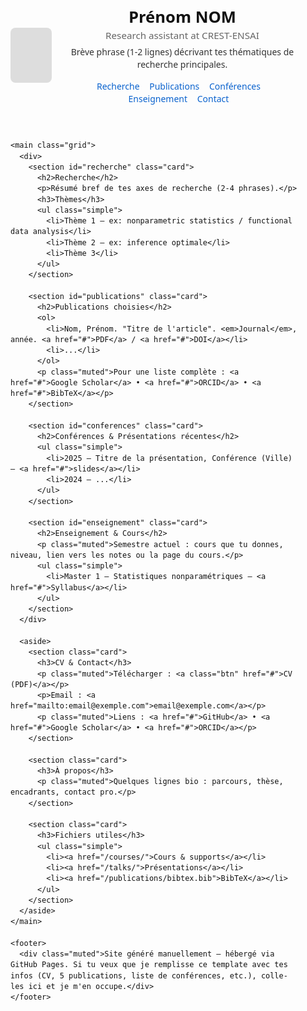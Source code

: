 
<!doctype html>
<!--
  Template minimal pour une page perso GitHub Pages.
  Instructions :
   1) Remplace les placeholders (NOM, Affiliation, email, ORCID, etc.) par tes infos.
   2) Sauvegarde ce fichier sous index.html à la racine du dépôt <ton-user>.github.io
   3) Ajoute des fichiers /courses /talks /publications si nécessaire.
-->
<html lang="fr">
<head>
  <meta charset="utf-8">
  <meta name="viewport" content="width=device-width,initial-scale=1">
  <title>Omar KASSI — Chercheur</title>
  <style>
    :root{--maxw:900px;--accent:#0b63ce}
    body{font-family:system-ui,-apple-system,Segoe UI,Roboto,"Helvetica Neue",Arial;line-height:1.45;margin:0;padding:0;color:#111}
    .wrap{max-width:var(--maxw);margin:30px auto;padding:20px}
    header{display:flex;gap:20px;align-items:center}
    .avatar{width:88px;height:88px;border-radius:8px;background:#ddd;display:inline-block}
    h1{margin:0;font-size:1.6rem}
    p.lead{margin:6px 0;color:#333}
    nav{margin-top:14px}
    nav a{margin-right:12px;text-decoration:none;color:var(--accent)}
    section{margin-top:22px}
    .grid{display:grid;grid-template-columns:1fr;gap:18px}
    .card{padding:14px;border:1px solid #eee;border-radius:8px;background:#fff}
    footer{margin-top:30px;padding-top:12px;border-top:1px solid #f0f0f0;color:#666}
    ul.simple{padding-left:1.15rem}
    @media(min-width:800px){.grid{grid-template-columns:2fr 1fr}}
    .muted{color:#666;font-size:0.95rem}
    .btn{display:inline-block;padding:6px 10px;border-radius:6px;text-decoration:none;border:1px solid #ddd}
  </style>
</head>
<body>
  <div class="wrap">
    <header>
      <div class="avatar" aria-hidden="true"></div>
      <div>
        <h1>Prénom NOM</h1>
        <div class="muted">Research assistant at CREST-ENSAI</div>
        <p class="lead">Brève phrase (1-2 lignes) décrivant tes thématiques de recherche principales.</p>
        <nav>
          <a href="#recherche">Recherche</a>
          <a href="#publications">Publications</a>
          <a href="#conferences">Conférences</a>
          <a href="#enseignement">Enseignement</a>
          <a href="#contact">Contact</a>
        </nav>
      </div>
    </header>

    <main class="grid">
      <div>
        <section id="recherche" class="card">
          <h2>Recherche</h2>
          <p>Résumé bref de tes axes de recherche (2-4 phrases).</p>
          <h3>Thèmes</h3>
          <ul class="simple">
            <li>Thème 1 — ex: nonparametric statistics / functional data analysis</li>
            <li>Thème 2 — ex: inference optimale</li>
            <li>Thème 3</li>
          </ul>
        </section>

        <section id="publications" class="card">
          <h2>Publications choisies</h2>
          <ol>
            <li>Nom, Prénom. "Titre de l'article". <em>Journal</em>, année. <a href="#">PDF</a> / <a href="#">DOI</a></li>
            <li>...</li>
          </ol>
          <p class="muted">Pour une liste complète : <a href="#">Google Scholar</a> • <a href="#">ORCID</a> • <a href="#">BibTeX</a></p>
        </section>

        <section id="conferences" class="card">
          <h2>Conférences & Présentations récentes</h2>
          <ul class="simple">
            <li>2025 — Titre de la présentation, Conférence (Ville) — <a href="#">slides</a></li>
            <li>2024 — ...</li>
          </ul>
        </section>

        <section id="enseignement" class="card">
          <h2>Enseignement & Cours</h2>
          <p class="muted">Semestre actuel : cours que tu donnes, niveau, lien vers les notes ou la page du cours.</p>
          <ul class="simple">
            <li>Master 1 — Statistiques nonparamétriques — <a href="#">Syllabus</a></li>
          </ul>
        </section>
      </div>

      <aside>
        <section class="card">
          <h3>CV & Contact</h3>
          <p class="muted">Télécharger : <a class="btn" href="#">CV (PDF)</a></p>
          <p>Email : <a href="mailto:email@exemple.com">email@exemple.com</a></p>
          <p class="muted">Liens : <a href="#">GitHub</a> • <a href="#">Google Scholar</a> • <a href="#">ORCID</a></p>
        </section>

        <section class="card">
          <h3>À propos</h3>
          <p class="muted">Quelques lignes bio : parcours, thèse, encadrants, contact pro.</p>
        </section>

        <section class="card">
          <h3>Fichiers utiles</h3>
          <ul class="simple">
            <li><a href="/courses/">Cours & supports</a></li>
            <li><a href="/talks/">Présentations</a></li>
            <li><a href="/publications/bibtex.bib">BibTeX</a></li>
          </ul>
        </section>
      </aside>
    </main>

    <footer>
      <div class="muted">Site généré manuellement — hébergé via GitHub Pages. Si tu veux que je remplisse ce template avec tes infos (CV, 5 publications, liste de conférences, etc.), colle-les ici et je m'en occupe.</div>
    </footer>
  </div>
</body>
</html>
